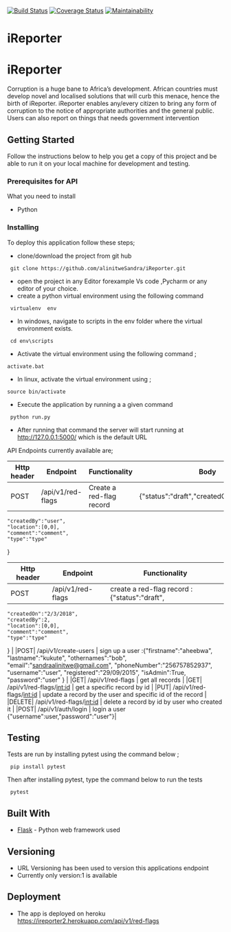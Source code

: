 
[![Build Status](https://travis-ci.org/alinitweSandra/iReporter.svg?branch=challenge2_develop)](https://travis-ci.org/alinitweSandra/iReporter)  [![Coverage Status](https://coveralls.io/repos/github/alinitweSandra/iReporter/badge.svg?branch=challenge2_develop)](https://coveralls.io/github/alinitweSandra/iReporter?branch=challenge2_develop)  [![Maintainability](https://api.codeclimate.com/v1/badges/96cfdaef524b132b6048/maintainability)](https://codeclimate.com/github/alinitweSandra/iReporter/maintainability)


# iReporter

# iReporter
Corruption is a huge bane to Africa’s development. African countries must develop novel and localised solutions that will curb this menace, hence the birth of iReporter. iReporter enables any/every citizen to bring any form of corruption to the notice of appropriate authorities and the general public. Users can also report on things that needs government intervention

## Getting Started

Follow the instructions below to help you get a copy of this project and be able to run it on your local machine for development and testing.

### Prerequisites for API

What you need to install

* Python 

### Installing
To deploy this application follow these steps;
* clone/download the project from git hub
```
 git clone https://github.com/alinitweSandra/iReporter.git
```
* open the project in any Editor forexample Vs code ,Pycharm or any editor of your choice.
* create a python virtual environment using the following command
```
 virtualenv  env 
``` 
* In windows, navigate to scripts in the env folder where the virtual environment exists.
```
 cd env\scripts
```
*  Activate the virtual environment using the following command ;
```
activate.bat
```
* In linux, activate the virtual environment using ;
```
source bin/activate
```
* Execute the application by running a a given command
```
 python run.py
``` 
* After running that command the server will start running at http://127.0.0.1:5000/ which is the default URL

API Endpoints currently available are;

|__Http header__| __Endpoint__ | __Functionality__    | __Body__  |
|------|-------------|------------|--------------------------------|
|POST|  /api/v1/red-flags      | Create a ​red-flag​ record     | {"status":"draft","createdOn":"2/3/2018",
	"createdBy":"user",
	"location":[0,0],
	"comment":"comment",
	"type":"type"
}

|__Http header__| __Endpoint__ | __Functionality__ | 
|------|-------------|------------|
|POST|  /api/v1/red-flags      | create a red-flag record : {"status":"draft",
	"createdOn":"2/3/2018",
	"createdBy":2,
	"location":[0,0],
	"comment":"comment",
	"type":"type"
}
    |
|POST| /api/v1/create-users           | sign up a  user :{"firstname":"aheebwa",
"lastname":"kukute",
"othernames":"bob",
"email":"sandraalinitwe@gmail.com",
"phoneNumber":"256757852937",
"username":"user",
"registered":"29/09/2015",
"isAdmin":True,
"password":"user"
}
| 
|GET|  /api/v1/red-flags        | get all records   |
|GET|  /api/v1/red-flags/<int:id>     | get a specific record by id    |
|PUT|  /api/v1/red-flags/<int:id>     | update a record by the user and specific id of the record  |
|DELETE|  /api/v1/red-flags/<int:id>     | delete a record by id by user who created it    |
|POST| /api/v1/auth/login           | login a user {"username":user,"password":"user"}| 



## Testing 
Tests are run by installing pytest using the command below ;
```
 pip install pytest
```
Then after installing pytest, type the command below to run the tests
```
 pytest
```
## Built With
* [Flask](http://flask.pocoo.org/docs/1.0/) - Python web framework used

## Versioning
* URL Versioning has been used to version this applications endpoint 
* Currently only version:1 is available 

## Deployment
* The app is deployed on heroku  https://ireporter2.herokuapp.com/api/v1/red-flags